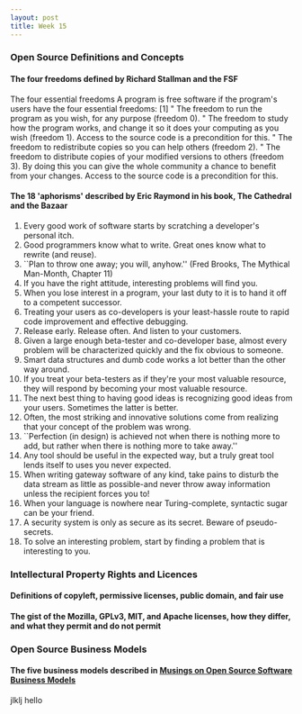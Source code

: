 ```yaml
---
layout: post
title: Week 15
---
```


### Open Source Definitions and Concepts
#### The four freedoms defined by Richard Stallman and the FSF
The four essential freedoms
A program is free software if the program's users have the four essential freedoms: [1]
"	The freedom to run the program as you wish, for any purpose (freedom 0).
"	The freedom to study how the program works, and change it so it does your computing as you wish (freedom 1). Access to the source code is a precondition for this.
"	The freedom to redistribute copies so you can help others (freedom 2).
"	The freedom to distribute copies of your modified versions to others (freedom 3). By doing this you can give the whole community a chance to benefit from your changes. Access to the source code is a precondition for this.

#### The 18 'aphorisms' described by Eric Raymond in his book, __The Cathedral and the Bazaar__

1. Every good work of software starts by scratching a developer's personal itch.
2. Good programmers know what to write. Great ones know what to rewrite (and reuse).
3. ``Plan to throw one away; you will, anyhow.'' (Fred Brooks, The Mythical Man-Month, Chapter 11)
4. If you have the right attitude, interesting problems will find you.
5. When you lose interest in a program, your last duty to it is to hand it off to a competent successor.
6. Treating your users as co-developers is your least-hassle route to rapid code improvement and effective debugging.
7. Release early. Release often. And listen to your customers.
8. Given a large enough beta-tester and co-developer base, almost every problem will be characterized quickly and the fix obvious to someone.
9. Smart data structures and dumb code works a lot better than the other way around.
10. If you treat your beta-testers as if they're your most valuable resource, they will respond by becoming your most valuable resource.
11. The next best thing to having good ideas is recognizing good ideas from your users. Sometimes the latter is better.
12. Often, the most striking and innovative solutions come from realizing that your concept of the problem was wrong.
13. ``Perfection (in design) is achieved not when there is nothing more to add, but rather when there is nothing more to take away.''
14. Any tool should be useful in the expected way, but a truly great tool lends itself to uses you never expected.
15. When writing gateway software of any kind, take pains to disturb the data stream as little as possible-and never throw away information unless the recipient forces you to!
16. When your language is nowhere near Turing-complete, syntactic sugar can be your friend.
17. A security system is only as secure as its secret. Beware of pseudo-secrets.
18. To solve an interesting problem, start by finding a problem that is interesting to you.

### Intellectural Property Rights and Licences

#### Definitions of copyleft, permissive licenses, public domain, and fair use
#### The gist of the Mozilla, GPLv3, MIT, and Apache licenses, how they differ, and what they permit and do not permit

### Open Source Business Models
#### The five business models described in [Musings on Open Source Software Business Models](https://spot.livejournal.com/327801.html)
jlklj
hello
